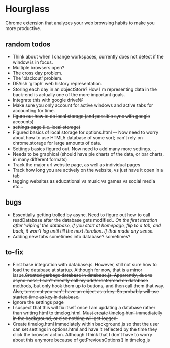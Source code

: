 # Hourglass #
Chrome extension that analyzes your web browsing habits to make you more productive.

## random todos ##
* Think about when I change workspaces, currently does not detect if the window is in focus.
* Multiple browsers open?
* The cross day problem.
* The 'blackout' problem.
* DFAish 'graph' web history representation.
* Storing each day in an objectStore? How I'm representing data in the back-end is actually one of the more important goals.
* Integrate this with google drive!@
* Make sure you only account for active windows and active tabs for accounting for time.
* <strike>figure out how to do local storage (and possible sync with google accounts)</strike>
* <strike>settings page (i.e. local storage)</strike>
* Figured basics of local storage for options.html -- Now need to worry about how to use HTML5 database of some sort; can't rely on chrome.storage for large amounts of data. 
* Settings basics figured out. Now need to add many more settings. . .
* Needs to be graphical (should have pie charts of the data, or bar charts, in many different formats)
* Track the major url website page, as well as individual pages
* Track how long you are actively on the website, vs just have it open in a tab
* tagging websites as educational vs music vs games vs social media etc...

## bugs ##
* Essentially getting trolled by async. Need to figure out how to call readDatabase after the database gets modified.. <i>On the first iteration after 'wiping' the database, if you start at homepage, flip to a tab, and back, it won't log until till the next iteration. If that made any sense.</i>
* Adding new tabs sometimes into database? sometimes?

## to-fix ##
* First base integration with database.js. However, still not sure how to load the database at startup. Although for now, that is a minor issue.<strike>Created garbage database in database.js. Apparently, due to async-ness, I can't directly call my add/create/read on database methods, but only hook them up to buttons, and then call them that way. Also, turns out you can't have an object as a key. So probably will use started time as key in database.</strike>
* Ignore the settings page
* I suspect that this will fix itself once I am updating a database rather than writing html to timelog.html. <strike>Must create timelog.html immediatelly in the background, or else nothing will get logged.</strike>
* Create timelog.html immediately within background.js so that the user can set settings in options.html and have it reflected by the time they click the browser action. Although I think that I don't have to worry about this anymore because of getPreviousOptions() in timelog.js
